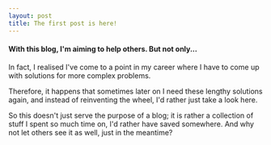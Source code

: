```yaml
---
layout: post
title: The first post is here!
---
```


#### With this blog, I'm aiming to help others. But not only...

In fact, I realised I've come to a point in my career where I have to come up with solutions for more complex problems.

Therefore, it happens that sometimes later on I need these lengthy solutions again, and instead of reinventing the wheel, 
I'd rather just take a look here.

So this doesn't just serve the purpose of a blog; it is rather a collection of stuff I spent so much time on, I'd rather
have saved somewhere. And why not let others see it as well, just in the meantime?